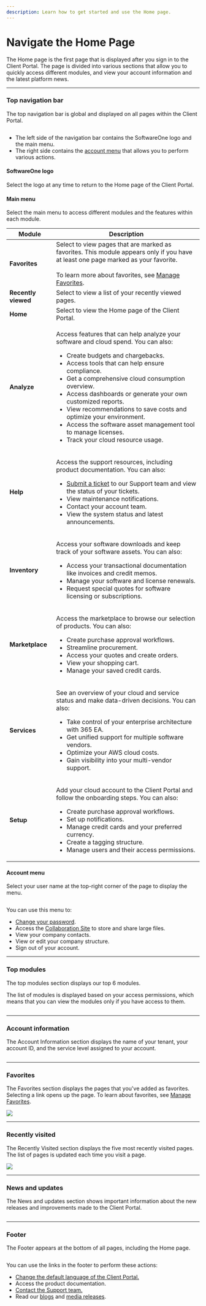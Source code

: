 ```yaml
---
description: Learn how to get started and use the Home page.
---
```


# Navigate the Home Page

The Home page is the first page that is displayed after you sign in to the Client Portal. The page is divided into various sections that allow you to quickly access different modules, and view your account information and the latest platform news.&#x20;

***

### Top navigation bar

The top navigation bar is global and displayed on all pages within the Client Portal.

<div align="left">

<figure><img src="../.gitbook/assets/image (40) (1) (1) (1) (1).png" alt=""><figcaption></figcaption></figure>

</div>

* The left side of the navigation bar contains the SoftwareOne logo and the main menu.
* The right side contains the [account menu](navigate-the-home-page.md#account-menu) that allows you to perform various actions.

#### SoftwareOne logo

Select the logo at any time to return to the Home page of the Client Portal.

#### Main menu

Select the main menu to access different modules and the features within each module.&#x20;

<table data-full-width="false"><thead><tr><th>Module</th><th>Description</th></tr></thead><tbody><tr><td><strong>Favorites</strong></td><td>Select to view pages that are marked as favorites. This module appears only if you have at least one page marked as your favorite.<br><br>To learn more about favorites, see <a href="../account-management/manage-favorites.md">Manage Favorites</a>.</td></tr><tr><td><strong>Recently viewed</strong></td><td>Select to view a list of your recently viewed pages.</td></tr><tr><td><strong>Home</strong></td><td>Select to view the Home page of the Client Portal.</td></tr><tr><td><strong>Analyze</strong></td><td><p>Access features that can help analyze your software and cloud spend. You can also:</p><ul><li>Create budgets and chargebacks.</li><li>Access tools that can help ensure compliance.</li><li>Get a comprehensive cloud consumption overview.</li><li>Access dashboards or generate your own customized reports.</li><li>View recommendations to save costs and optimize your environment.</li><li>Access the software asset management tool to manage licenses.</li><li>Track your cloud resource usage.</li></ul></td></tr><tr><td><strong>Help</strong></td><td><p>Access the support resources, including product documentation. You can also:</p><ul><li><a href="../help-and-support/getting-support.md">Submit a ticket</a> to our Support team and view the status of your tickets.</li><li>View maintenance notifications. </li><li>Contact your account team.</li><li>View the system status and latest announcements.</li></ul></td></tr><tr><td><strong>Inventory</strong></td><td><p>Access your software downloads and keep track of your software assets. You can also:</p><ul><li>Access your transactional documentation like invoices and credit memos.</li><li>Manage your software and license renewals.</li><li>Request special quotes for software licensing or subscriptions.</li></ul></td></tr><tr><td><strong>Marketplace</strong></td><td><p>Access the marketplace to browse our selection of products. You can also:</p><ul><li>Create purchase approval workflows.</li><li>Streamline procurement.</li><li>Access your quotes and create orders.</li><li>View your shopping cart.</li><li>Manage your saved credit cards.</li></ul></td></tr><tr><td><strong>Services</strong></td><td><p>See an overview of your cloud and service status and make data-driven decisions. You can also:</p><ul><li>Take control of your enterprise architecture with 365 EA.</li><li>Get unified support for multiple software vendors.</li><li>Optimize your AWS cloud costs.</li><li>Gain visibility into your multi-vendor support.</li></ul></td></tr><tr><td><strong>Setup</strong></td><td><p>Add your cloud account to the Client Portal and follow the onboarding steps. You can also:</p><ul><li>Create purchase approval workflows.</li><li>Set up notifications.</li><li>Manage credit cards and your preferred currency.</li><li>Create a tagging structure.</li><li>Manage users and their access permissions.</li></ul></td></tr></tbody></table>

#### Account menu

Select your user name at the top-right corner of the page to display the menu.&#x20;

<div align="left">

<figure><img src="../.gitbook/assets/image (39) (1) (1) (1) (1).png" alt=""><figcaption></figcaption></figure>

</div>

You can use this menu to:

* [Change your password](../account-management/reset-or-change-password.md).
* Access the [Collaboration Site](../administration/collaboration-site/) to store and share large files.
* View your company contacts.
* View or edit your company structure.&#x20;
* Sign out of your account.

***

### Top modules

The top modules section displays our top 6 modules.&#x20;

The list of modules is displayed based on your access permissions, which means that you can view the modules only if you have access to them.

<div align="left">

<figure><img src="../.gitbook/assets/image (38) (1) (1) (1) (1).png" alt=""><figcaption></figcaption></figure>

</div>

***

### Account information <a href="#account-information" id="account-information"></a>

The Account Information section displays the name of your tenant, your account ID, and the service level assigned to your account.

<div align="left">

<figure><img src="../.gitbook/assets/image (37) (1) (1) (1) (1).png" alt=""><figcaption></figcaption></figure>

</div>

***

### Favorites

The Favorites section displays the pages that you've added as favorites. Selecting a link opens up the page. To learn about favorites, see [Manage Favorites](../account-management/manage-favorites.md).

![](<../.gitbook/assets/image (36) (1) (1) (1) (1).png>)

***

### Recently visited <a href="#recently-visited" id="recently-visited"></a>

The Recently Visited section displays the five most recently visited pages. The list of pages is updated each time you visit a page.

![](<../.gitbook/assets/image (35) (1) (1) (1) (1).png>)

***

### News and updates <a href="#news-and-updates" id="news-and-updates"></a>

The News and updates section shows important information about the new releases and improvements made to the Client Portal.

<figure><img src="../.gitbook/assets/image (34) (1) (1) (1) (1).png" alt=""><figcaption></figcaption></figure>

***

### Footer

The Footer appears at the bottom of all pages, including the Home page.

<figure><img src="../.gitbook/assets/image (33) (1) (1) (1) (1).png" alt=""><figcaption></figcaption></figure>

You can use the links in the footer to perform these actions:

* [Change the default language of the Client Portal.](../account-management/change-language-settings.md)
* Access the product documentation.
* [Contact the Support team.](../help-and-support/getting-support.md)
* Read our [blogs](https://www.softwareone.com/en/blog/articles) and [media releases](https://www.softwareone.com/en/media-releases).
